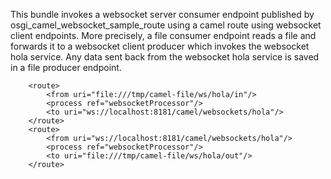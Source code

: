 This bundle invokes a websocket server consumer 
endpoint published by osgi_camel_websocket_sample_route
using a camel route using websocket client endpoints.
More precisely, a file consumer endpoint reads a file and 
forwards it to a websocket client producer which invokes
the websocket hola service. Any data sent back from the
websocket hola service is saved in a file producer endpoint.

        <route>
            <from uri="file:///tmp/camel-file/ws/hola/in"/>
            <process ref="websocketProcessor"/>
            <to uri="ws://localhost:8181/camel/websockets/hola"/>
        </route>
        <route>
            <from uri="ws://localhost:8181/camel/websockets/hola"/>
            <process ref="websocketProcessor"/>
            <to uri="file:///tmp/camel-file/ws/hola/out"/>
        </route>

